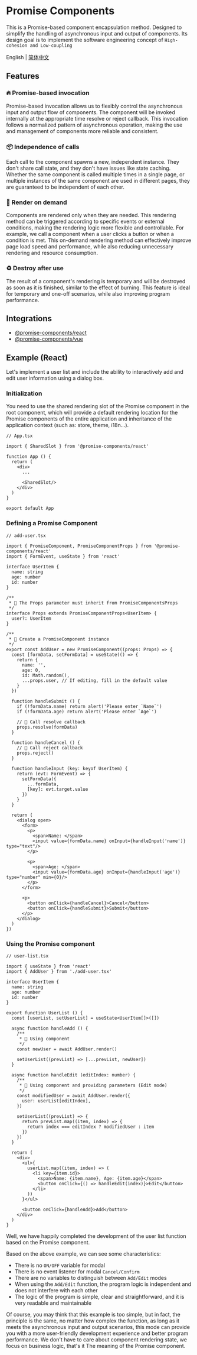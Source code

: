 # Promise Components

This is a Promise-based component encapsulation method. Designed to simplify the handling of asynchronous input and
output of components. Its design goal is to implement the software engineering concept
of `High-cohesion and Low-coupling`

English | [简体中文](/README-zh.md)

## Features

### 🔥 Promise-based invocation

Promise-based invocation allows us to flexibly control the asynchronous input and output flow of components. The
component will be invoked internally at the appropriate time
resolve or reject callback. This invocation follows a normalized pattern of asynchronous operation, making the use and
management of components more reliable and consistent.

### 📦 Independence of calls

Each call to the component spawns a new, independent instance. They don't share call state, and they don't have issues
like state caching. Whether the same component is called multiple times in a single page, or multiple instances of the
same component are used in different pages, they are guaranteed to be independent of each other.

### 🙋 Render on demand

Components are rendered only when they are needed. This rendering method can be triggered according to specific events
or external conditions, making the rendering logic more flexible and controllable. For example, we call a component when
a user clicks a button or when a condition is met. This on-demand rendering method can effectively improve page load
speed and performance, while also reducing unnecessary rendering and resource consumption.

### ♻️ Destroy after use

The result of a component's rendering is temporary and will be destroyed as soon as it is finished, similar to the
effect of burning. This feature is ideal for temporary and one-off scenarios, while also improving program performance.

## Integrations

+ [@promise-components/react](./packages/react)
+ [@promise-components/vue](./packages/vue)

## Example (React)

Let's implement a user list and include the ability to interactively add and edit user information using a dialog box.

### Initialization

You need to use the shared rendering slot of the Promise component in the root component, which will provide a default
rendering location for the Promise components of the entire application and inheritance of the application context (such
as: store, theme, i18n...).

```tsx
// App.tsx

import { SharedSlot } from '@promise-components/react'

function App () {
  return (
    <div>
      ...

      <SharedSlot/>
    </div>
  )
}

export default App
```

### Defining a Promise Component

```tsx
// add-user.tsx

import { PromiseComponent, PromiseComponentProps } from '@promise-components/react'
import { FormEvent, useState } from 'react'

interface UserItem {
  name: string
  age: number
  id: number
}

/**
 * 🔴 The Props parameter must inherit from PromiseComponentsProps
 */
interface Props extends PromiseComponentProps<UserItem> {
  user?: UserItem
}

/**
 * 🔴 Create a PromiseComponent instance
 */
export const AddUser = new PromiseComponent((props: Props) => {
  const [formData, setFormData] = useState(() => {
    return {
      name: '',
      age: 0,
      id: Math.random(),
      ...props.user, // If editing, fill in the default value
    }
  })

  function handleSubmit () {
    if (!formData.name) return alert('Please enter `Name`')
    if (!formData.age) return alert('Please enter `Age`')

    // 🔴 Call resolve callback
    props.resolve(formData)
  }

  function handleCancel () {
    // 🔴 Call reject callback
    props.reject()
  }

  function handleInput (key: keyof UserItem) {
    return (evt: FormEvent) => {
      setFormData({
        ...formData,
        [key]: evt.target.value
      })
    }
  }

  return (
    <dialog open>
      <form>
        <p>
          <span>Name: </span>
          <input value={formData.name} onInput={handleInput('name')} type="text"/>
        </p>

        <p>
          <span>Age: </span>
          <input value={formData.age} onInput={handleInput('age')} type="number" min={0}/>
        </p>
      </form>

      <p>
        <button onClick={handleCancel}>Cancel</button>
        <button onClick={handleSubmit}>Submit</button>
      </p>
    </dialog>
  )
})
```

### Using the Promise component

```tsx
// user-list.tsx

import { useState } from 'react'
import { AddUser } from './add-user.tsx'

interface UserItem {
  name: string
  age: number
  id: number
}

export function UserList () {
  const [userList, setUserList] = useState<UserItem[]>([])

  async function handleAdd () {
    /**
     * 🔴 Using component
     */
    const newUser = await AddUser.render()

    setUserList((prevList) => [...prevList, newUser])
  }

  async function handleEdit (editIndex: number) {
    /**
     * 🔴 Using component and providing parameters (Edit mode)
     */
    const modifiedUser = await AddUser.render({
      user: userList[editIndex],
    })

    setUserList((prevList) => {
      return prevList.map((item, index) => {
        return index === editIndex ? modifiedUser : item
      })
    })
  }

  return (
    <div>
      <ul>{
        userList.map((item, index) => (
          <li key={item.id}>
            <span>Name: {item.name}, Age: {item.age}</span>
            <button onClick={() => handleEdit(index)}>Edit</button>
          </li>
        ))
      }</ul>

      <button onClick={handleAdd}>Add</button>
    </div>
  )
}
```

Well, we have happily completed the development of the user list function based on the Promise component.

Based on the above example, we can see some characteristics:

+ There is no `ON/OFF` variable for modal
+ There is no event listener for modal `Cancel/Confirm`
+ There are no variables to distinguish between `Add/Edit` modes
+ When using the `Add/Edit` function, the program logic is independent and does not interfere with each other
+ The logic of the program is simple, clear and straightforward, and it is very readable and maintainable

Of course, you may think that this example is too simple, but in fact, the principle is the same, no matter how complex
the function, as long as it meets the asynchronous input and output scenarios, this mode can provide you with a more
user-friendly development experience and better program performance. We don't have to care about component rendering
state, we focus on business logic, that's it
The meaning of the Promise component.